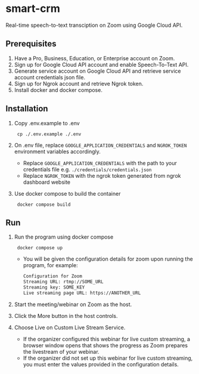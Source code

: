 # smart-crm

Real-time speech-to-text transciption on Zoom using Google Cloud API.

## Prerequisites

1. Have a Pro, Business, Education, or Enterprise account on Zoom.
2. Sign up for Google Cloud API account and enable Speech-To-Text API.
3. Generate service account on Google Cloud API and retrieve service account credentials json file.
4. Sign up for Ngrok account and retrieve Ngrok token.
5. Install docker and docker compose.

## Installation

1. Copy .env.example to .env

        cp ./.env.example ./.env

2. On .env file, replace `GOOGLE_APPLICATION_CREDENTIALS` and `NGROK_TOKEN` environment variables accordingly.
     - Replace `GOOGLE_APPLICATION_CREDENTIALS` with the path to your credentials file e.g. `./credentials/credentials.json`
     - Replace `NGROK_TOKEN` with the ngrok token generated from ngrok dashboard website

4. Use docker compose to build the container

        docker compose build

## Run
1. Run the program using docker compose

        docker compose up

    - You will be given the configuration details for zoom upon running the program, for example:

        ```bash
        Configuration for Zoom
        Streaming URL: rtmp://SOME_URL
        Streaming key: SOME_KEY
        Live streaming page URL: https://ANOTHER_URL
        ```

2. Start the meeting/webinar on Zoom as the host.

3. Click the More button in the host controls.

4. Choose Live on Custom Live Stream Service.
    - If the organizer configured this webinar for live custom streaming, a browser window opens that shows the progress as Zoom prepares the livestream of your webinar.
    - If the organizer did not set up this webinar for live custom streaming, you must enter the values provided in the configuration details.
